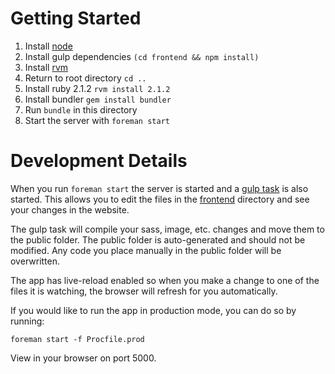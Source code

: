 Getting Started
========

1. Install [node](http://nodejs.org/)
1. Install gulp dependencies `(cd frontend && npm install)`
1. Install [rvm](http://rvm.io/)
1. Return to root directory `cd ..`
1. Install ruby 2.1.2 `rvm install 2.1.2`
1. Install bundler `gem install bundler`
1. Run `bundle` in this directory
1. Start the server with `foreman start`

Development Details
========
When you run `foreman start` the server is started and a [gulp task](http://github.com/traitify/homepage/frontend/gulpfile.js) is also started. This allows you to edit the files in the [frontend](http://github.com/traitify/homepage/frontend) directory and see your changes in the website. 

The gulp task will compile your sass, image, etc. changes and move them to the public folder. The public folder is auto-generated and should not be modified. Any code you place manually in the public folder will be overwritten.

The app has live-reload enabled so when you make a change to one of the files it is watching, the browser will refresh for you automatically.

If you would like to run the app in production mode, you can do so by running:

```
foreman start -f Procfile.prod
```

View in your browser on port 5000.